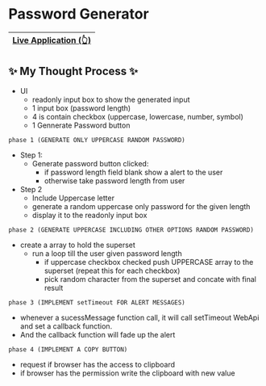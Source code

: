 # Password Generator

| [Live Application (👆)](https://krishdu.github.io/Password-Generator) |
| ------|

## ✨ My Thought Process ✨

+ UI
    + readonly input box to show the generated input
    + 1 input box (password length)
    + 4 is contain checkbox (uppercase, lowercase, number, symbol)
    + 1 Gennerate Password button 

```
phase 1 (GENERATE ONLY UPPERCASE RANDOM PASSWORD)
```
- Step 1:
    + Generate password button clicked:
        + if password length field blank show a alert to the user
        + otherwise take password length from user
- Step 2        
    + Include Uppercase letter
    + generate a random uppercase only password for the given length
    + display it to the readonly input box

```
phase 2 (GENERATE UPPERCASE INCLUDING OTHER OPTIONS RANDOM PASSWORD)
```

+ create a array to hold the superset 
  + run a loop till the user given password length 
    + if uppercase checkbox checked push UPPERCASE array to the superset (repeat this for each checkbox)
    + pick random character from the superset and concate with final result  

```
phase 3 (IMPLEMENT setTimeout FOR ALERT MESSAGES)
```
+ whenever a sucessMessage function call, it will call setTimeout WebApi and set a callback function.
+ And the callback function will fade up the alert

```
phase 4 (IMPLEMENT A COPY BUTTON)
```
+ request if browser has the access to clipboard
+ if browser has the permission write the clipboard with new value 
